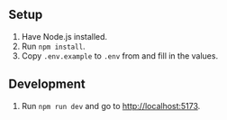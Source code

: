 ## Setup

1. Have Node.js installed.
2. Run `npm install`.
3. Copy `.env.example` to `.env` from and fill in the values.

## Development

1. Run `npm run dev` and go to [http://localhost:5173](http://localhost:5173).

